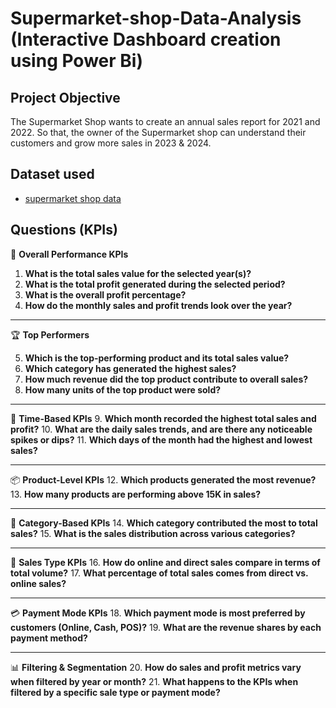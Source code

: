 # Supermarket-shop-Data-Analysis (Interactive Dashboard creation using Power Bi) 

## Project Objective

The Supermarket Shop wants to create an annual sales report for 2021 and 2022. So that, the owner of the Supermarket shop can understand their customers and grow more sales in 2023 & 2024.

## Dataset used
- <a href="https://github.com/dikshith900/Data-Analysis-DASHBOARD/blob/main/Sales-Dashboard-file.xlsx">supermarket shop data</a>

## Questions (KPIs)
 🔢 **Overall Performance KPIs**
1. **What is the total sales value for the selected year(s)?**
2. **What is the total profit generated during the selected period?**
3. **What is the overall profit percentage?**
4. **How do the monthly sales and profit trends look over the year?**

---

 🏆 **Top Performers**
 
5. **Which is the top-performing product and its total sales value?**
6. **Which category has generated the highest sales?**
7. **How much revenue did the top product contribute to overall sales?**
8. **How many units of the top product were sold?**

---

 📅 **Time-Based KPIs**
9. **Which month recorded the highest total sales and profit?**
10. **What are the daily sales trends, and are there any noticeable spikes or dips?**
11. **Which days of the month had the highest and lowest sales?**

---

 📦 **Product-Level KPIs**
12. **Which products generated the most revenue?**
13. **How many products are performing above 15K in sales?**

---

 🧾 **Category-Based KPIs**
14. **Which category contributed the most to total sales?**
15. **What is the sales distribution across various categories?**

---

 🛒 **Sales Type KPIs**
16. **How do online and direct sales compare in terms of total volume?**
17. **What percentage of total sales comes from direct vs. online sales?**

---

 💳 **Payment Mode KPIs**
18. **Which payment mode is most preferred by customers (Online, Cash, POS)?**
19. **What are the revenue shares by each payment method?**

---

 📊 **Filtering & Segmentation**
20. **How do sales and profit metrics vary when filtered by year or month?**
21. **What happens to the KPIs when filtered by a specific sale type or payment mode?**
